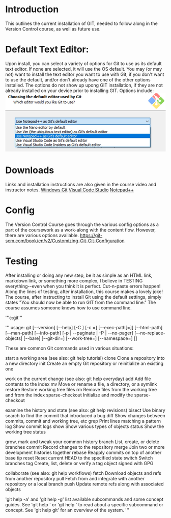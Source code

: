 # Introduction
This outlines the current installation of GIT, needed to follow along in the Version Control course, as well as future use. 

# Default Text Editor:
Upon install, you can select a variety of options for Git to use as its default text editor.  If none are selected, it will use the OS default. You may (or may not) want to install the text editor you want to use with Git, if you don't want to use the default, and/or don't already have one of the other options installed.  The options do not show up upong GIT installation, if they are not already installed on your device prior to installing GIT. 
Options include: 
![Image of Git Text Editor Choices on Install](https://github.com/EO4wellness/leary-leerie/blob/master/images/installation-git-editor.jpg)

# Downloads 
Links and installation instructions are also given in the course video and instructor notes. 
[Windows Git](https://git-scm.com/download/win)
[Visual Code Studio](https://code.visualstudio.com/download)
[Notepad++](https://notepad-plus-plus.org/downloads/)

# Config
The Version Control Course goes through the various config options as a part of the coursework as a work-along with the content flow.  However, there are various options available. https://git-scm.com/book/en/v2/Customizing-Git-Git-Configuration

# Testing 
After installing or doing any new step, be it as simple as an HTML link, markdown link, or something more complex, I believe in TESTING everything--even when you think it is perfect.  Cut-n-paste errors happen!  Along the lines of testing, after installation, this course makes a lovely joke! The course, after instructing to install Git using the default settings, simply states "You should now be able to run GIT from the command line."  The course assumes someone knows how to use command line. 

'''c:git'''

'''
usage: git [--version] [--help] [-C <path>] [-c <name>=<value>]
           [--exec-path[=<path>]] [--html-path] [--man-path] [--info-path]
           [-p | --paginate | -P | --no-pager] [--no-replace-objects] [--bare]
           [--git-dir=<path>] [--work-tree=<path>] [--namespace=<name>]
           <command> [<args>]

These are common Git commands used in various situations:

start a working area (see also: git help tutorial)
   clone             Clone a repository into a new directory
   init              Create an empty Git repository or reinitialize an existing one

work on the current change (see also: git help everyday)
   add               Add file contents to the index
   mv                Move or rename a file, a directory, or a symlink
   restore           Restore working tree files
   rm                Remove files from the working tree and from the index
   sparse-checkout   Initialize and modify the sparse-checkout

examine the history and state (see also: git help revisions)
   bisect            Use binary search to find the commit that introduced a bug
   diff              Show changes between commits, commit and working tree, etc
   grep              Print lines matching a pattern
   log               Show commit logs
   show              Show various types of objects
   status            Show the working tree status

grow, mark and tweak your common history
   branch            List, create, or delete branches
   commit            Record changes to the repository
   merge             Join two or more development histories together
   rebase            Reapply commits on top of another base tip
   reset             Reset current HEAD to the specified state
   switch            Switch branches
   tag               Create, list, delete or verify a tag object signed with GPG

collaborate (see also: git help workflows)
   fetch             Download objects and refs from another repository
   pull              Fetch from and integrate with another repository or a local branch
   push              Update remote refs along with associated objects

'git help -a' and 'git help -g' list available subcommands and some
concept guides. See 'git help <command>' or 'git help <concept>'
to read about a specific subcommand or concept.
See 'git help git' for an overview of the system.
  '''
